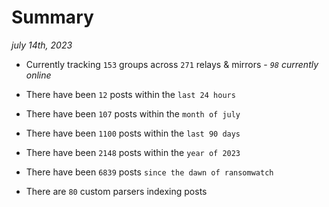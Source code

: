 
# Summary
_july 14th, 2023_

- Currently tracking `153` groups across `271` relays & mirrors - _`98` currently online_

- There have been `12` posts within the `last 24 hours`

- There have been `107` posts within the `month of july`

- There have been `1100` posts within the `last 90 days`

- There have been `2148` posts within the `year of 2023`

- There have been `6839` posts `since the dawn of ransomwatch`

- There are `80` custom parsers indexing posts
